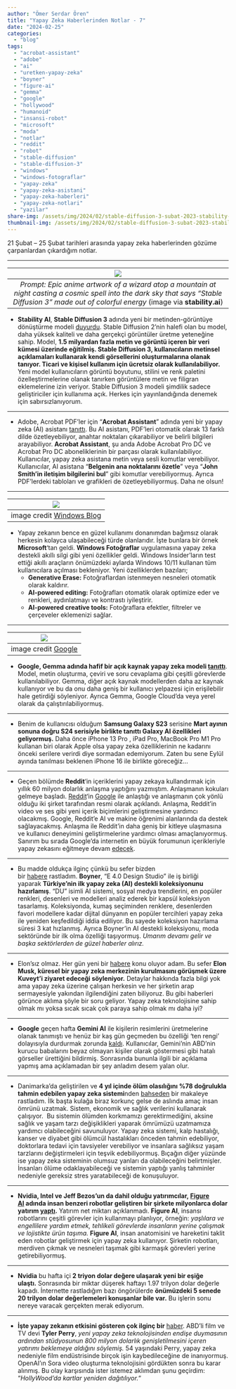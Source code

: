 ```yaml
---
author: "Ömer Serdar Ören"
title: "Yapay Zeka Haberlerinden Notlar - 7"
date: "2024-02-25"
categories: 
  - "blog"
tags: 
  - "acrobat-assistant"
  - "adobe"
  - "ai"
  - "uretken-yapay-zeka"
  - "boyner"
  - "figure-ai"
  - "gemma"
  - "google"
  - "hollywood"
  - "humanoid"
  - "insansi-robot"
  - "microsoft"
  - "moda"
  - "notlar"
  - "reddit"
  - "robot"
  - "stable-diffusion"
  - "stable-diffusion-3"
  - "windows"
  - "windows-fotograflar"
  - "yapay-zeka"
  - "yapay-zeka-asistani"
  - "yapay-zeka-haberleri"
  - "yapay-zeka-notlari"
  - "yazilar"
share-img: /assets/img/2024/02/stable-diffusion-3-subat-2023-stability-ai-news-website-image-1024x585-1.png
thumbnail-img: /assets/img/2024/02/stable-diffusion-3-subat-2023-stability-ai-news-website-image-1024x585-1.png
---
```


21 Şubat – 25 Şubat tarihleri arasında yapay zeka haberlerinden gözüme çarpanlardan çıkardığım notlar.

* * *

| ![](/assets/img/2024/02/stable-diffusion-3-subat-2023-stability-ai-news-website-image-1024x585-1.png) |
|:---:|
| *Prompt: Epic anime artwork of a wizard atop a mountain at night casting a cosmic spell into the dark sky that says “Stable Diffusion 3” made out of colorful energy* (image via **stability.ai**) |

- **Stability AI**, **Stable Diffusion 3** adında yeni bir metinden-görüntüye dönüştürme modeli [duyurdu](https://stability.ai/news/stable-diffusion-3). Stable Diffusion 2’nin halefi olan bu model, daha yüksek kaliteli ve daha gerçekçi görüntüler üretme yeteneğine sahip. Model, **1.5 milyardan fazla metin ve görüntü içeren bir veri kümesi üzerinde eğitilmiş. Stable Diffusion 3, kullanıcıların metinsel açıklamaları kullanarak kendi görsellerini oluşturmalarına olanak tanıyor. Ticari ve kişisel kullanım için ücretsiz olarak kullanılabiliyor.** Yeni model kullanıcıların görüntü boyutunu, stilini ve renk paletini özelleştirmelerine olanak tanırken görüntülere metin ve filigran eklemelerine izin veriyor. Stable Diffusion 3 modeli şimdilik sadece geliştiriciler için kullanıma açık. Herkes için yayınlandığında denemek için sabırsızlanıyorum.

* * *

- Adobe, Acrobat PDF’ler için “**Acrobat Assistant**” adında yeni bir yapay zeka (AI) asistanı [tanıttı](https://news.adobe.com/news/news-details/2024/Adobe-Brings-Conversational-AI-to-Trillions-of-PDFs-with-the-New-AI-Assistant-in-Reader-and-Acrobat/default.aspx). Bu AI asistanı, PDF’leri otomatik olarak 13 farklı dilde özetleyebiliyor, anahtar noktaları çıkarabiliyor ve belirli bilgileri arayabiliyor. **Acrobat Assistant**, şu anda Adobe Acrobat Pro DC ve Acrobat Pro DC aboneliklerinin bir parçası olarak kullanılabiliyor. Kullanıcılar, yapay zeka asistana metin veya sesli komutlar verebiliyor. Kullanıcılar, AI asistana “**Belgenin ana noktalarını özetle**” veya “**John Smith’in iletişim bilgilerini bul**” gibi komutlar verebiliyormuş. Ayrıca PDF’lerdeki tabloları ve grafikleri de özetleyebiliyormuş. Daha ne olsun!

* * *
| ![](/assets/img/2024/02/windows-fotograflar-yapay-zeka-subat-2024-2_photo_generase_marketingblog_01-1024x645-1.gif) |
|:--:|
| image credit [Windows Blog](https://blogs.windows.com/windows-insider/2024/02/22/windows-photos-gets-generative-erase-and-recent-ai-editing-features-now-available-on-arm64-devices-and-windows-10/) |

- Yapay zekanın bence en güzel kullanımı donanımdan bağımsız olarak herkesin kolayca ulaşabileceği türde olanlarıdır. İşte bunlara bir örnek **Microsoft**‘tan geldi. **Windows Fotoğraflar** uygulamasına yapay zeka destekli akıllı silgi gibi yeni özellikler geldi. Windows Insider’ların test ettiği akıllı araçların önümüzdeki aylarda Windows 10/11 kullanan tüm kullanıcılara açılması bekleniyor. Yeni özelliklerden bazıları;
    - **Generative Erase:** Fotoğraflardan istenmeyen nesneleri otomatik olarak kaldırır.
    - **AI-powered editing:** Fotoğrafları otomatik olarak optimize eder ve renkleri, aydınlatmayı ve kontrastı iyileştirir.
    - **AI-powered creative tools:** Fotoğraflara efektler, filtreler ve çerçeveler eklemenizi sağlar.

* * *
| ![](/assets/img/2024/02/google-gemma-subat-2024-karsilastirma-benchmark_chart_new.width-1000.format-1.jpeg) |
|:--:|
| image credit [Google](https://blog.google/technology/developers/gemma-open-models/) |

- **Google, Gemma adında hafif bir açık kaynak yapay zeka modeli [tanıttı](https://blog.google/technology/developers/gemma-open-models/)**. Model, metin oluşturma, çeviri ve soru cevaplama gibi çeşitli görevlerde kullanılabiliyor. Gemma, diğer açık kaynak modellerden daha az kaynak kullanıyor ve bu da onu daha geniş bir kullanıcı yelpazesi için erişilebilir hale getirdiği söyleniyor. Ayrıca Gemma, Google Cloud’da veya yerel olarak da çalıştırılabiliyormuş.

* * *

- Benim de kullanıcısı olduğum **Samsung Galaxy S23** serisine **Mart ayının sonuna doğru S24 serisiyle birlikte tanıttı Galaxy AI özellikleri geliyormuş.** Daha önce iPhone 13 Pro , iPad Pro, MacBook Pro M1 Pro kullanan biri olarak Apple olsa yapay zeka özelliklerinin ne kadarını önceki serilere verirdi diye sormadan edemiyorum. Zaten bu sene Eylül ayında tanılması beklenen iPhone 16 ile birlikte göreceğiz…

* * *

- Geçen bölümde **Reddit**‘in içeriklerini yapay zekaya kullandırmak için yıllık 60 milyon dolarlık anlaşma yaptığını yazmıştım. Anlaşmanın kokuları gelmeye başladı. [Reddit](https://www.redditinc.com/blog/reddit-and-google-expand-partnership)‘in [Google](https://blog.google/inside-google/company-announcements/expanded-reddit-partnership/) ile anlaştığı ve anlaşmanın çok yönlü olduğu iki şirket tarafından resmi olarak açıklandı. Anlaşma, Reddit’in video ve ses gibi yeni içerik biçimlerini geliştirmesine yardımcı olacakmış. Google, Reddit’e AI ve makine öğrenimi alanlarında da destek sağlayacakmış. Anlaşma ile Reddit’in daha geniş bir kitleye ulaşmasına ve kullanıcı deneyimini geliştirmelerine yardımcı olması amaçlanıyormuş. Sanırım bu sırada Google’da internetin en büyük forumunun içerikleriyle yapay zekasını eğitmeye devam [edecek](https://www.cbsnews.com/news/google-reddit-60-million-deal-ai-training/).

* * *

- Bu madde oldukça ilginç çünkü bu sefer bizden bir [habere](https://www.textilegence.com/en/turkiyes-first-artificial-intelligence-supported-collection-from-boyner/) rastladım. **Boyner**, “E 4.0 Design Studio” ile iş birliği yaparak **Türkiye’nin ilk yapay zeka (AI) destekli koleksiyonunu hazırlamış**. “DU” isimli AI sistemi, sosyal medya trendlerini, en popüler renkleri, desenleri ve modelleri analiz ederek bir kapsül koleksiyon tasarlamış. Koleksiyonda, kumaş seçiminden renklere, desenlerden favori modellere kadar dijital dünyanın en popüler tercihleri yapay zeka ile yeniden keşfedildiği iddia ediliyor. Bu sayede koleksiyon hazırlama süresi 3 kat hızlanmış. Ayrıca Boyner’in AI destekli koleksiyonu, moda sektöründe bir ilk olma özelliği taşıyormuş. _Umarım devamı gelir ve başka sektörlerden de güzel haberler alırız._

* * *

- Elon’sız olmaz. Her gün yeni bir [habere](https://www.agenzianova.com/en/news/Elon-Musk-will-visit-Kuwait-to-negotiate-the-creation-of-a-global-center-on-artificial-intelligence/) konu oluyor adam. Bu sefer **Elon Musk, küresel bir yapay zeka merkezinin kurulmasını görüşmek üzere Kuveyt’i ziyaret edeceği söyleniyor.** Detaylar hakkında fazla bilgi yok ama yapay zeka üzerine çalışan herkesin ve her şirketin arap sermayesiyle yakından ilgilendiğini zaten biliyoruz. Bu gibi haberleri görünce aklıma şöyle bir soru geliyor. Yapay zeka teknolojisine sahip olmak mı yoksa sıcak sıcak çok paraya sahip olmak mı daha iyi?

* * *

- **Google** geçen hafta **Gemini AI** ile kişilerin resimlerini üretmelerine olanak tanımıştı ve henüz bir kaş gün geçmeden bu özelliği ‘ten rengi’ dolayısıyla durdurmak zorunda [kaldı](https://www.cnbc.com/2024/02/22/google-pauses-gemini-ai-image-generator-after-inaccuracies.html). Kullanıcılar, Gemini’nin ABD’nin kurucu babalarını beyaz olmayan kişiler olarak göstermesi gibi hatalı görseller ürettiğini bildirmiş. Sonrasında bununla ilgili bir açıklama yapmış ama açıklamadan bir şey anladım desem yalan olur.

* * *

- Danimarka’da geliştirilen ve **4 yıl içinde ölüm olasılığını %78 doğrulukla tahmin edebilen yapay zeka sistemi**nden [bahseden](https://tech.hindustantimes.com/opinion/ai-is-trying-to-predict-your-death-its-not-as-scary-as-it-sounds-71708831714687.html) bir makaleye rastladım. İlk başta kulağa biraz korkunç gelse de aslında amaç insan ömrünü uzatmak. Sistem, ekonomik ve sağlık verilerini kullanarak çalışıyor.  Bu sistemin ölümden korkmamızı gerektirmediğini, aksine sağlık ve yaşam tarzı değişiklikleri yaparak ömrümüzü uzatmamıza yardımcı olabileceğini savunuluyor. Yapay zeka sistemi, kalp hastalığı, kanser ve diyabet gibi ölümcül hastalıkları önceden tahmin edebiliyor, doktorlara tedavi için tavsiyeler verebiliyor ve insanlara sağlıksız yaşam tarzlarını değiştirmeleri için teşvik edebiliyormuş. Bıçağın diğer yüzünde ise yapay zeka sisteminin olumsuz yanları da olabileceğini belirtmişler. İnsanları ölüme odaklayabileceği ve sistemin yaptığı yanlış tahminler nedeniyle gereksiz stres yaratabileceği de konuşuluyor.

* * *

- **Nvidia, Intel ve Jeff Bezos’un da dahil olduğu yatırımcılar, [Figure AI](https://www.figure.ai/) adında insan benzeri robotlar geliştiren bir şirkete milyonlarca dolar yatırım [yaptı](https://www.tomshardware.com/tech-industry/artificial-intelligence/nvidia-intel-and-jeff-bezos-invest-millions-in-ai-humanoid-robot-company).** Yatırım net miktarı açıklanmadı. **Figure AI**, insansı robotlarını çeşitli görevler için kullanmayı planlıyor, örneğin: _yaşlılara ve engellilere yardım etmek, tehlikeli görevlerde insanların yerine çalışmak ve lojistikte ürün taşıma._ **Figure AI**, insan anatomisini ve hareketini taklit eden robotlar geliştirmek için yapay zeka kullanıyor. Şirketin robotları, merdiven çıkmak ve nesneleri taşımak gibi karmaşık görevleri yerine getirebiliyormuş.

* * *

- **Nvidia** bu hafta içi **2 triyon dolar değere ulaşarak yeni bir eşiğe ulaştı.** Sonrasında bir miktar düşerek haftayı 1.97 trilyon dolar değerle kapadı. İnternette rastladığım bazı öngörülerde **önümüzdeki 5 senede 20 trilyon dolar değerlemeleri konuşanlar bile var.** Bu işlerin sonu nereye varacak gerçekten merak ediyorum.

* * *

- **İşte yapay zekanın etkisini gösteren çok ilginç bir** [haber](https://www.bbc.com/news/entertainment-arts-68384657). ABD’li film ve TV devi **Tyler Perry**, _yeni yapay zeka teknolojisinden endişe duymasının ardından stüdyosunun 800 milyon dolarlık genişletilmesini içeren yatırımı beklemeye aldığını söylemiş._ 54 yaşındaki Perry, yapay zeka nedeniyle film endüstrisinde birçok işin kaybedileceğine de inanıyormuş. OpenAI’ın Sora video oluşturma teknolojisini gördükten sonra bu karar alınmış. Bu olay karşısında ister istemez aklımdan şunu geçirdim: “_HollyWood’da kartlar yeniden dağıtılıyor._“
